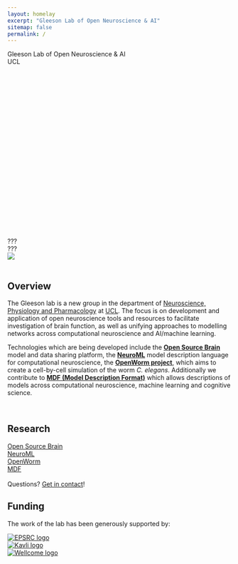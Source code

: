 ```yaml
---
layout: homelay
excerpt: "Gleeson Lab of Open Neuroscience & AI"
sitemap: false
permalink: /
---
```

<div class="col-sm-12 text-light d-none d-lg-block">
<div class="bg-image"
  style="
    background-image: url('{{ site.url }}{{ site.baseurl }}/images/osbmodels.png');
    background-size: 100%;
    background-repeat: no-repeat;
    height: 420px
  ">
<div class="titlebox">
<div class="bigtitle">
Gleeson Lab of Open Neuroscience & AI<br/>
UCL
</div>
</div>
</div>
</div>

<div class="col-sm-12 d-lg-none">
<div class="titlebox">
<div class="bigtitle">
???
</div>
???
</div>
<img src="{{ site.url }}{{ site.baseurl }}/images/osbmodels.png">
</div>

<div class="col-sm-9">
<br/>
<h2>Overview</h2>
  <p>
The Gleeson lab is a new group in the department of <a href="https://www.ucl.ac.uk/biosciences/neuroscience-physiology-and-pharmacology">Neuroscience, Physiology and Pharmacology</a> at <a href="https://www.ucl.ac.uk">UCL</a>. The focus is on development and application of open neuroscience tools and resources to facilitate investigation of brain function, as well as unifying approaches to modelling networks across computational neuroscience and AI/machine learning.</p> 

<p> Technologies which are being developed include the <a href="/research#osb"><b>Open Source Brain</b></a> model and data sharing platform, the <a href="/research#neuroml"><b>NeuroML</b></a> model description language for computational neuroscience, the <a href="/research#openworm"><b>OpenWorm project</b></a>, which aims to create a cell-by-cell simulation of the worm <i>C. elegans</i>. Additionally we contribute to <a href="/research#mdf"><b>MDF (Model Description Format)</b></a> which allows descriptions of models across computational neuroscience, machine learning and cognitive science.</p>



</div>

<div class="col-sm-3">


<br/>
<h2>Research</h2>
<a href="/research#osb">Open Source Brain</a><br/>
<a href="/research#neuroml">NeuroML</a><br/>
<a href="/research#openworm">OpenWorm</a><br/>
<a href="/research#mdf">MDF</a>
<br/><br/>Questions? <a href="/contact">Get in contact</a>!
<p></p>
</div>


<div class="col-sm-12">
<h2>Funding</h2>
<p>
The work of the lab has been generously supported by:</p>
</div>

<div class="col-sm-4 text-center" id="sponsorid">
<a href="https://www.ukri.org/councils/epsrc/">
<img src="{{ site.url }}{{ site.baseurl }}/images/ukri-epsrc-square-logo.png" class="img-fluid" alt="EPSRC logo"></a>
</div>

<div class="col-sm-4 text-center" id="sponsorid">
<a href="https://www.kavlifoundation.org/">
<img src="{{ site.url }}{{ site.baseurl }}/images/the_kavli_logo.jpg" class="img-fluid" alt="Kavli logo"></a>
</div>

<div class="col-sm-4 text-center" id="sponsorid">
<a href="https://www.wellcome.org/">
<img src="{{ site.url }}{{ site.baseurl }}/images/wellcome.png" class="img-fluid" alt="Wellcome logo"></a>
</div>

<div class="col-sm-12">
<p></p>
</div>
